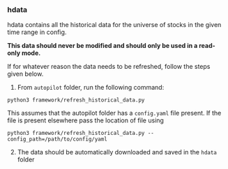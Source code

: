 ### hdata

hdata contains all the historical data for the universe of stocks in the given time range in config.

**This data should never be modified and should only be used in a read-only mode.**

If for whatever reason the data needs to be refreshed, follow the steps given below.

1. From `autopilot` folder, run the following command:

```
python3 framework/refresh_historical_data.py 
```

This assumes that the autopilot folder has a `config.yaml` file present. If the file is present elsewhere
pass the location of file using 

```
python3 framework/refresh_historical_data.py --config_path=/path/to/config/yaml
```

2. The data should be automatically downloaded and saved in the `hdata` folder


